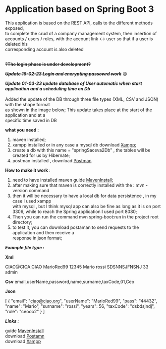 # Application based on Spring Boot 3

This application is based on the REST API, calls to the different methods exposed, <br>
to complete the crud of a company management system, then insertion of  <br>
accounts / users / roles, with the account link <-> user so that if a user is deleted his <br>corresponding account is also deleted <br>
<br>

**~~?The login phase is under development?~~**

***~~Update 16-02-23 Login and encrypting passowrd work~~*** :smile:

***Update 01-03-23 update database of User automatic when start application and a scheduling time on Db***<br>
<br>
Added the update of the DB through three file types (XML, CSV and JSON) with the shape format <br>
as shown in the image below; This update takes place at the start of the application and at a <br>
specific time saved in DB 
<br>

**what you need** : 

1. maven installed; <br>
2. xampp installed or in any case a mysql db download [Xampp](https://www.apachefriends.org/it/index.html "Download Xampp"); <br>
3. create a db with this name = "springSaceva2Db" , the tables will be created for us by Hibernate;<br>
4. postman installed , download [Postman](https://www.postman.com/downloads/ "Download Postaman")<br>

**How to make it work** :

1. need to have installed maven  guide [MavenInstall](https://mkyong.commavenhow-to-install-maven-in-windows/ "guide maven install"); 
2. after making sure that maven is correctly installed with  the : 
    mvn -version command  <br>
3. then it will be necessary to have a local db for data persistence , in my case I used xampp<br>
with mysql , but I think mysql app can also be fine as long as it is on port 3306, while to  reach the Spring application I used port 8080; <br>
4. Then you can run the command mvn spring-boot:run in the project root directory; <br>
5. to test it, you can download postaman to send requests to the application and then receive a  <br>response in json format; 

***Example file type :***

**Xml**
<?xml version="1.0" encoding="UTF-8"?>
<DIPENDENTI>
    <DIPENDENTE>
        <EMAIL>CIAO@CIOA.CIAO</EMAIL>
        <USER_NAME>MarioRed99</USER_NAME>
        <PASSWORD>12345</PASSWORD>
        <NAME>Mario</NAME>
        <SURNAME>rossi</SURNAME>
        <TAX_CODE>SDSNNSJFNSNJ</TAX_CODE>
        <YEARS>33</YEARS>
        <RULE>admin</RULE>
    </DIPENDENTE>
</DIPENDENTI>

**Csv**
email,userName,password,name,surname,taxCode,01,Ceo

**Json**

[
    {
        "email": "ciao@ciao.org",
        "userName": "MarioRed99",
        "pass": "44432",
        "name": "Mario",
        "surname": "rossi",
        "years": 56,
        "taxCode": "dsbdsjndj",
        "role": "ceooo2"
    }
]

***Links :***

guide [MavenInstall](https://mkyong.commavenhow-to-install-maven-in-windows/ "guide maven install") <br>
download [Postamn](https://www.postman.com/downloads/ "Download Postman")<br>
download [Xampp](https://www.apachefriends.org/it/index.html "Download Xampp")

